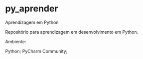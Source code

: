 # py_aprender
Aprendizagem em Python

Repositório para aprendizagem em desenvolvimento em Python.


Ambiente:

Python;
PyCharm Community;





